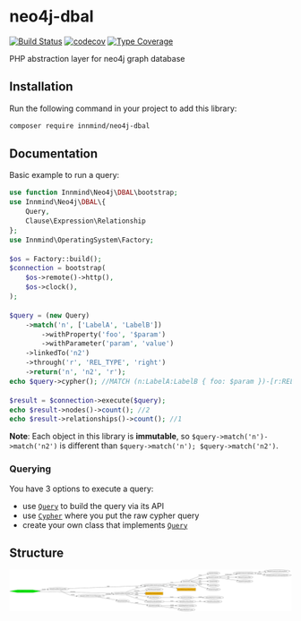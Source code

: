 # neo4j-dbal

[![Build Status](https://github.com/Innmind/neo4j-dbal/workflows/CI/badge.svg)](https://github.com/Innmind/neo4j-dbal/actions?query=workflow%3ACI)
[![codecov](https://codecov.io/gh/Innmind/neo4j-dbal/branch/develop/graph/badge.svg)](https://codecov.io/gh/Innmind/neo4j-dbal)
[![Type Coverage](https://shepherd.dev/github/Innmind/neo4j-dbal/coverage.svg)](https://shepherd.dev/github/Innmind/neo4j-dbal)


PHP abstraction layer for neo4j graph database

## Installation

Run the following command in your project to add this library:

```sh
composer require innmind/neo4j-dbal
```

## Documentation

Basic example to run a query:

```php
use function Innmind\Neo4j\DBAL\bootstrap;
use Innmind\Neo4j\DBAL\{
    Query,
    Clause\Expression\Relationship
};
use Innmind\OperatingSystem\Factory;

$os = Factory::build();
$connection = bootstrap(
    $os->remote()->http(),
    $os->clock(),
);

$query = (new Query)
    ->match('n', ['LabelA', 'LabelB'])
        ->withProperty('foo', '$param')
        ->withParameter('param', 'value')
    ->linkedTo('n2')
    ->through('r', 'REL_TYPE', 'right')
    ->return('n', 'n2', 'r');
echo $query->cypher(); //MATCH (n:LabelA:LabelB { foo: $param })-[r:REL_TYPE]->(n2) RETURN n, n2, r

$result = $connection->execute($query);
echo $result->nodes()->count(); //2
echo $result->relationships()->count(); //1
```

**Note**: Each object in this library is **immutable**, so `$query->match('n')->match('n2')` is different than `$query->match('n'); $query->match('n2')`.


### Querying

You have 3 options to execute a query:

* use [`Query`](src/Query/Query.php) to build the query via its API
* use [`Cypher`](src/Query/Cypher.php) where you put the raw cypher query
* create your own class that implements [`Query`](src/Query.php)

## Structure

![](graph.svg)
